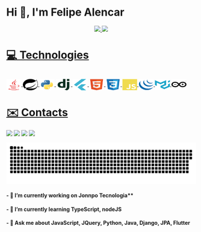 # Hi 👋, I'm Felipe Alencar

<div align="center">
  <a href="https://github.com/FelipeDAlencar">
  <img height="180em" src="https://github-readme-stats.vercel.app/api?username=FelipeDAlencar&show_icons=true&theme=dracula&include_all_commits=true&count_private=true"/>
  <img height="180em" src="https://github-readme-stats.vercel.app/api/top-langs/?username=FelipeDAlencar&layout=compact&langs_count=7&theme=dracula"/>
</div>

 
# 💻 Technologies

<div style="display: inline_block"><br>
  <img align="center" alt="Felipe-java" height="30" width="40" src="https://raw.githubusercontent.com/devicons/devicon/master/icons/java/java-plain.svg">
  <img align="center" alt="Felipe-spring" height="30" width="40" src="https://raw.githubusercontent.com/devicons/devicon/master/icons/spring/spring-plain.svg">
  <img align="center" alt="Felipe-python" height="30" width="40" src="https://raw.githubusercontent.com/devicons/devicon/master/icons/python/python-original.svg">
  <img align="center" alt="Felipe-django" height="30" width="40" src="https://raw.githubusercontent.com/devicons/devicon/master/icons/django/django-plain.svg">
  <img align="center" alt="Felipe-flutter" height="30" width="40" src="https://raw.githubusercontent.com/devicons/devicon/master/icons/flutter/flutter-plain.svg">
  <img align="center" alt="Felipe-HTML" height="30" width="40" src="https://raw.githubusercontent.com/devicons/devicon/master/icons/html5/html5-original.svg">
  <img align="center" alt="Felipe-CSS" height="30" width="40" src="https://raw.githubusercontent.com/devicons/devicon/master/icons/css3/css3-original.svg">
  <img align="center" alt="Felipe-JS" height="30" width="40" src="https://raw.githubusercontent.com/devicons/devicon/master/icons/javascript/javascript-plain.svg">
  <img align="center" alt="Felipe-jquery" height="30" width="40" src="https://raw.githubusercontent.com/devicons/devicon/master/icons/jquery/jquery-plain.svg">
  <img align="center" alt="Felipe-materialui" height="30" width="40" src="https://raw.githubusercontent.com/devicons/devicon/master/icons/materialui/materialui-plain.svg">
  <img align="center" alt="Felipe-arduino" height="30" width="40" src="https://raw.githubusercontent.com/devicons/devicon/master/icons/arduino/arduino-plain.svg">

</div>
 
 # ✉️ Contacts
 
<div> 
  <a href="https://linkedin.com/in/felipedalencar" target="_blank"><img src="https://img.shields.io/badge/LinkedIn-0077B5?style=for-the-badge&logo=linkedin&logoColor=white" target="_blank"></a> 
  <a href="mailto:fdouglas7@gmail.com" target="_blank"><img src="https://img.shields.io/badge/Gmail-D14836?style=for-the-badge&logo=gmail&logoColor=white" target="_blank"></a>
  <a href="https://www.facebook.com/felipe.santos.31392" target="_blank"><img src="https://img.shields.io/badge/Facebook-1877F2?style=for-the-badge&logo=facebook&logoColor=white" target="_blank"></a>
  <a href="https://www.instagram.com/alencar.felipee/" target="_blank"><img src="https://img.shields.io/badge/Instagram-E4405F?style=for-the-badge&logo=instagram&logoColor=white" target="_blank"></a>

 
  ![Snake animation](https://github.com/FelipeDAlencar/FelipeDAlencar/blob/output/github-contribution-grid-snake.svg)
 
</div>

#### - 🔭 I’m currently working on Jonnpo Tecnologia**
#### - 🌱 I’m currently learning **TypeScript, nodeJS**
#### - 💬 Ask me about **JavaScript, JQuery, Python, Java, Django, JPA, Flutter**
      


